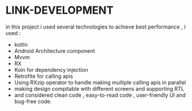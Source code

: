 # LINK-DEVELOPMENT
in this project i used several technologies to achieve best performance , i used :

- kotlin
- Android Architecture component
- Mvvm
- RX
- Koin for dependency injection
- Retrofite for calling apis
- Using RXzip operator to handle making multiple calling apis in parallel
- making design compitable with different screens and supporting RTL 
- and considered clean code , easy-to-read code , user-friendly UI and bug-free code.
